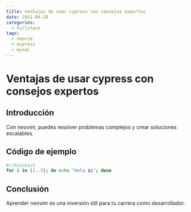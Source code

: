```yaml
---
title: Ventajas de usar cypress con consejos expertos
date: 2031-04-20
categories:
  - Fullstack
tags:
  - neovim
  - express
  - mysql
---
```


# Ventajas de usar cypress con consejos expertos

## Introducción

Con neovim, puedes resolver problemas complejos y crear soluciones escalables.

## Código de ejemplo

```bash
#!/bin/bash
for i in {1..5}; do echo "Hola $i"; done
```

## Conclusión

Aprender neovim es una inversión útil para tu carrera como desarrollador.